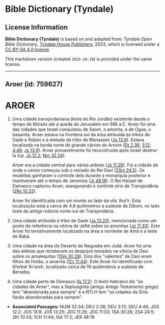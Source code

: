 # Bible Dictionary (Tyndale)

## License Information

**Bible Dictionary (Tyndale)** is based on and adapted from: _Tyndale Open Bible Dictionary_, [Tyndale House Publishers](https://tyndaleopenresources.com/), 2023, which is licensed under a [CC BY-SA 4.0 license](https://creativecommons.org/licenses/by-sa/4.0/legalcode.en).

This markdown version (created `2025-10-20`) is provided under the same license.



--------------------------------

## Aroer (id: 759627)

AROER
=====

1. Uma cidade transjordaniana (leste do Rio Jordão) existente desde o tempo de Moisés até a queda de Jerusalém em 586 a.C. Aroer foi uma das cidades que Israel conquistou de Seom, o amorita, e de Ogue, o basanita. Aroer estava na fronteira sul da área atribuída às tribos de Gade e Rúben e à metade da tribo de Manassés ([Js 13\.9](https://ref.ly/Josh13:9)). Estava localizada na borda norte do grande cânion do Arnom ([Dt 2\.36](https://ref.ly/Deut2:36); [3\.12](https://ref.ly/Deut3:12); [4\.48](https://ref.ly/Deut4:48); [Js 13\.9](https://ref.ly/Josh13:9)). Aroer provavelmente foi reconstruída após Israel destruí\-la (cp. [Js 12\.2](https://ref.ly/Josh12:2); [Nm 32\.34](https://ref.ly/Num32:34)).

    Aroer era a cidade central para várias aldeias ([Jz 11\.26](https://ref.ly/Judg11:26)). Foi a cidade de onde o censo começou sob o reinado do Rei Davi ([2Sm 24\.5](https://ref.ly/2Sam24:5)). Os moabitas ganharam o controle dela durante a monarquia posterior e mantiveram até o tempo de Jeremias ([Jr 48\.19](https://ref.ly/Jer48:19)). O Rei Hazael de Damasco capturou Aroer, assegurando o controle sírio de Transjordânia ([2Rs 10\.33](https://ref.ly/2Kgs10:33)).

    Aroer foi identificada com um monte ao lado da vila 'Ara'ir. Esta localização está a cerca de 4,8 quilômetros a sudeste de Dibom, no lado leste da antiga rodovia norte\-sul de Transjordânia.

2. Uma cidade atribuída à tribo de Gade ([Js 13\.25](https://ref.ly/Josh13:25)), mencionada como um ponto de referência na vitória de Jefté sobre os amonitas ([Jz 11\.33](https://ref.ly/Judg11:33)). Este Aroer foi tentativamente localizado na área a noroeste de Amã e a leste de Rabá.
3. Uma cidade na área do Deserto de Neguebe em Judá. Aroer foi uma das aldeias que receberam os despojos tomados na vitória de Davi sobre os amalequitas ([1Sm 30\.28](https://ref.ly/1Sam30:28)). Dois dos "valentes" de Davi eram filhos de Hotão, o aroerita ([1Cr 11\.44](https://ref.ly/1Chr11:44)). Este Aroer foi identificado com Khirbet ’Ar’areh, localizado cerca de 19 quilômetros a sudeste de Berseba.
4. Uma cidade perto de Damasco ([Is 17\.2](https://ref.ly/Isa17:2)). O texto hebraico diz "as cidades de Aroer", mas a Septuaginta (antigo Antigo Testamento grego) tem "abandonada para sempre" e a NTLH tem "as cidades da Síria fiarão abandonadas para sempre".

* **Associated Passages:** NUM 32:34; DEU 2:36; DEU 3:12; DEU 4:48; JOS 12:2; JOS 13:9; JOS 13:25; JDG 11:26; JDG 11:33; 1SA 30:28; 2SA 24:5; 2KI 10:33; 1CH 11:44; ISA 17:2; JER 48:19

